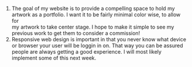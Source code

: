 1) The goal of my website is to provide a compelling space to hold my artwork as a portfolio. I want it to be fairly minimal color wise, to allow for <br/>
my artwork to take center stage. I hope to make it simple to see my previous work to get them to consider a commission!
2) Responsive web design is important in that you never know what device or browser your user will be loggin in on. That way you can be assured <br/>
 people are always getting a good experience. I will most likely implement some of this next week.